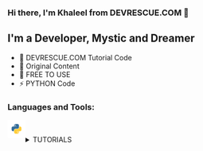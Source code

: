 ### Hi there, I'm Khaleel from DEVRESCUE.COM 👋

## I'm a Developer, Mystic and Dreamer

- 🔭 DEVRESCUE.COM Tutorial Code
- 🌱 Original Content
- 🥅 FREE TO USE
- ⚡ PYTHON Code

### Languages and Tools:

<img align="left" alt="Python" width="36px" height="36px" src="res/python.png" /><br />

<details>
  <summary>TUTORIALS</summary>
  
<!--START_SECTION:activity-->

1. ❗️ PYTHON F STRING TUTORIAL WITH EXAMPLES: [CODE HERE](PYTHON_F_STRING_TUTORIAL.py)
2. ❗️ Python JSON Pretty Print Tutorial: [CODE HERE](PYTHON_JSON_PRETTY_A.py)
3. ❗️ Python JSON Pretty Print with Examples: [CODE HERE](PYTHON_JSON_PRETTY_B.py)
4. ❗️ Python CSV Files with pandas: [CODE HERE](PYTHON_PANDAS_CSV.py) | [NOTEBOOK](https://github.com/devrescue/python/blob/main/PYTHON_PANDAS_CSV.ipynb)
5. ❗️ Simple Python k-Nearest Neighbors Tutorial: [CODE HERE](PYTHON_ML_KNN_A.py) | [NOTEBOOK](https://github.com/devrescue/python/blob/main/PYTHON_ML_KNN_A.ipynb)
6. ❗️ k-Nearest Neighbors Accuracy in Python: [CODE HERE](PYTHON_ML_KNN_B.py) | [NOTEBOOK](https://github.com/devrescue/python/blob/main/PYTHON_ML_KNN_B.ipynb)
7. ❗️ PYTHON LIST COMPREHENSION WITH DATAFRAMES – PART 1: [CODE HERE](PYTHON_DF_LC.py) | [NOTEBOOK](https://github.com/devrescue/python/blob/main/PYTHON_DF_LC.ipynb)
8. ❗️ PYTHON LIST COMPREHENSION WITH MULTIPLE LISTS: [CODE HERE](PYTHON_LC_A.py) | [ARTICLE HERE](https://devrescue.com/python-list-comprehension-with-multiple-lists/)
9. ❗️ Python List Comprehension Nested For Loops: [CODE HERE](PYTHON_LC_B.py) | [ARTICLE HERE](https://devrescue.com/python-list-comprehension-nested-for-loops/)
10. ❗️ Plot Bar Graph with Python and matplotlib: [CODE HERE](PYTHON_PLT_HIST.py) | [ARTICLE HERE](https://devrescue.com/plot-bar-graph-with-python-and-matplotlib/) | [NOTEBOOK](https://github.com/devrescue/python/blob/main/PYTHON_PLT_HIST.ipynb)
11. ❗️ STACKED BAR PLOT WITH PYTHON: [CODE HERE](PYTHON_PLT_HIST_B.py) | [ARTICLE HERE](https://devrescue.com/stacked-bar-plot-with-python/) | [NOTEBOOK](https://github.com/devrescue/python/blob/main/PYTHON_PLT_HIST_B.ipynb)
</details>
